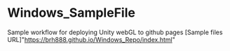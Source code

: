 # Windows_SampleFile
 Sample workflow for deploying Unity webGL to github pages
[Sample files URL]"https://brh888.github.io/Windows_Repo/index.html"

